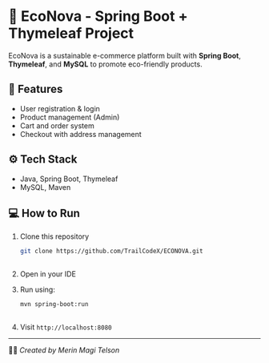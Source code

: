   # 🌱 EcoNova - Spring Boot + Thymeleaf Project

   EcoNova is a sustainable e-commerce platform built with **Spring Boot**, **Thymeleaf**, and **MySQL** to promote eco-friendly products.

   ## 🚀 Features
   - User registration & login  
   - Product management (Admin)  
   - Cart and order system  
   - Checkout with address management  

   ## ⚙️ Tech Stack
   - Java, Spring Boot, Thymeleaf  
   - MySQL, Maven  

   ## 💻 How to Run
   1. Clone this repository  
      ```bash
      git clone https://github.com/TrailCodeX/ECONOVA.git
 

   2. Open in your IDE
   3. Run using:

      ```bash
      mvn spring-boot:run
    
   4. Visit `http://localhost:8080`

   ---

   👩‍💻 *Created by Merin Magi Telson*

